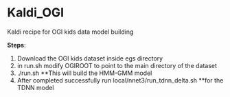 # Kaldi_OGI
Kaldi recipe for OGI kids data model building

**Steps**:
1. Download the OGI kids dataset inside egs directory
2. in run.sh modify OGIROOT to point to the main directory of the dataset
3. ./run.sh **This will build the HMM-GMM model
4. After completed successfully run local/nnet3/run_tdnn_delta.sh **for the TDNN model
